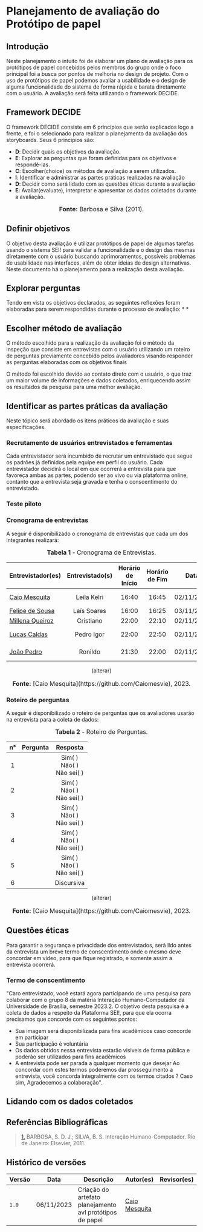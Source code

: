 # Planejamento de avaliação do Protótipo de papel

## Introdução 
Neste planejamento o intuito foi de elaborar um plano de avaliação para os protótipos de papel concebidos pelos membros do grupo onde o foco principal foi a busca por pontos de melhoria no design de projeto. Com o uso de protótipos de papel podemos avaliar a usabilidade e o design de alguma funcionalidade do sistema de forma rápida e barata diretamente com o usuário. A avaliação será feita utilizando o framework DECIDE.
## Framework DECIDE
O framework DECIDE consiste em 6 princípios que serão explicados logo a frente, e foi o selecionado para realizar o planejamento da avaliação dos storyboards. Seus 6 principios são:

* **D**: Decidir quais os objetivos da avaliação.
* **E**: Explorar as perguntas que foram definidas para os objetivos e respondê-las.
* **C**: Escolher(choice) os métodos de avaliação a serem utilizados.
* **I**: Identificar e administrar as partes práticas realizadas na avaliação
* **D**: Decidir como será lidado com as questões éticas durante a avaliação
* **E**: Avaliar(evaluate), interpretar e apresentar os dados coletados durante a avaliação.

<font size="3"><p style="text-align: center"><b>Fonte:</b> Barbosa e Silva (2011).</p></font>

## Definir objetivos
O objetivo desta avaliação é utilizar protótipos de papel de algumas tarefas usando o sistema SEI! para validar a funcionalidade e o design das mesmas diretamente com o usuário buscando aprimoramentos, possíveis problemas de usabilidade nas interfaces, além de obter ideias de design alternativas. Neste documento há o planejamento para a realização desta avaliação.

## Explorar perguntas
Tendo em vista os objetivos declarados, as seguintes reflexões foram elaboradas para serem respondidas durante o processo de avaliação:
* 
* 
  
## Escolher método de avaliação
O método escolhido para a realização da avaliação foi o método da inspeção que consiste em entrevistas com o usuário utilizando um roteiro de perguntas previamente concebido pelos avaliadores visando responder as perguntas elaboradas com os objetivos finais

O método foi escolhido devido ao contato direto com o usuário, o que traz um maior volume de informações e dados coletados, enriquecendo assim os resultados da pesquisa para uma melhor avaliação.

## Identificar as partes práticas da avaliação
Neste tópico será abordado os itens práticos da avaliação e suas especificações.
### Recrutamento de usuários entrevistados e ferramentas
Cada entrevistador será incumbido de recrutar um entrevistado que segue os padrões já definidos pela equipe em perfil do usuário. Cada entrevistador decidirá o local em que ocorrerá a entrevista para que favoreça ambas as partes, podendo ser ao vivo ou via plataforma online, contanto que a entrevista seja gravada e tenha o conscentimento do entrevistado.

### Teste piloto


### Cronograma de entrevistas
A seguir é disponibilizado o cronograma de entrevistas que cada um dos integrantes realizará:

<font size="3"><p style="text-align: center"><b>Tabela 1</b> - Cronograma de Entrevistas.</p></font>
<center>

| Entrevistador(es)                              | Entrevistado(s) | Horário de Início | Horário de Fim |    Data    |          Local          |
| ---------------------------------------------- | :-------------: | :---------------: | :------------: | :--------: | :---------------------: |
| [Caio Mesquita](https://github.com/Caiomesvie) |  Leila Kelri  |       16:40       |     16:45      | 02/11/2023 | Plataforma Google Meet  |
| [Felipe de Sousa](https://github.com/fsousac) | Laís Soares | 16:00 | 16:25 | 03/11/2023 | Pessoalmente |
| [Millena Queiroz](https://github.com/MillenaQueiroz) | Cristiano |       22:00       |     22:10      | 02/11/2023 |   Pessoalmente    |
| [Lucas Caldas](https://github.com/lucascaldasb)   |  Pedro Igor  |       22:00       |     22:50      | 02/11/2023 |   Plataforma Discord    |
|  [João Pedro](https://github.com/JoosPerro) | Ronildo  |       21:30       |    22:00      | 02/11/2023 | Plataforma Discord |
(alterar) 
</center>
<font size="3"><p style="text-align: center"><b>Fonte:</b> [Caio Mesquita](https://github.com/Caiomesvie), 2023.</p></font>

### Roteiro de perguntas
A seguir é disponibilizado o roteiro de perguntas que os avaliadores usarão na entrevista para a coleta de dados:

<font size="3"><p style="text-align: center"><b>Tabela 2</b> - Roteiro de Perguntas.</p></font>
<center>

|n°|Pergunta|Resposta|
| :-: | :-: | :-: |
|1| |Sim( ) <br />Não( ) <br />Não sei( )|
|2| |Sim( ) <br />Não( ) <br />Não sei( )|
|3| |Sim( ) <br />Não( ) <br />Não sei( )|
|4| |Sim( ) <br />Não( ) <br />Não sei( )|
|5| |Sim( ) <br />Não( ) <br />Não sei( )|
|6| |Discursiva|
(alterar)
</center>
<font size="3"><p style="text-align: center"><b>Fonte:</b> [Caio Mesquita](https://github.com/Caiomesvie), 2023.</p></font>

## Questões éticas
Para garantir a segurança e privacidade dos entrevistados, será lido antes da entrevista um breve termo de conscentimento onde o mesmo deve concordar em vídeo, para que fique registrado, e somente assim a entrevista ocorrerá.
### Termo de conscentimento
"Caro entrevistado, você estará agora participando de uma pesquisa para colaborar com o grupo 8 da matéria Interação Humano-Computador da Universidade de Brasília, semestre 2023.2. O objetivo desta pesquisa é a coleta de dados a respeito da Plataforma SEI!, para que ela ocorra precisamos que concorde com os seguintes pontos:
* Sua imagem será disponibilizada para fins acadêmicos caso concorde em participar
* Sua participação é voluntária
* Os dados obtidos nessa entrevista estarão visiveis de forma pública e poderão ser utilizados para fins acadêmicos
* A entrevista pode ser parada a qualquer momento que desejar
Ao concordar com estes termos poderemos dar prosseguimento a entrevista, você concorda integralmente com os termos citados ? Caso sim, Agradecemos a colaboração".

## Lidando com os dados coletados


## Referências Bibliográficas

> <a id="REF1" href="#anchor_1">1.</a> BARBOSA, S. D. J.; SILVA, B. S. Interação Humano-Computador. Rio de Janeiro: Elsevier, 2011.

## Histórico de versões

| Versão | Data       | Descrição                                       | Autor(es)                                                                                     | Revisor(es)                                      |
| ------ | ---------- | ----------------------------------------------- | ------------------------------------------------| ------------------------------------------------ |
| `1.0`  | 06/11/2023 | Criação do artefato planejamento avl protótipos de papel| [Caio Mesquita](https://github.com/Caiomesvie)  |  | 
